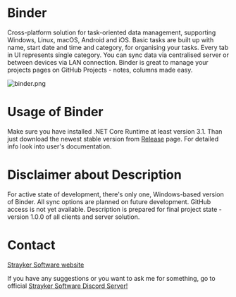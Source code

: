 # Binder

Cross-platform solution for task-oriented data management, supporting Windows, Linux, macOS, Android and iOS. Basic tasks are built up with name, start date and time and category, for organising your tasks. Every tab in UI represents single category. You can sync data via centralised server or between devices via LAN connection. Binder is great to manage your projects pages on GitHub Projects - notes, columns made easy.

![binder.png](binder.png)

# Usage of Binder

Make sure you have installed .NET Core Runtime at least version 3.1.
Than just download the newest stable version from [Release](https://github.com/StraykerPL/Binder/releases) page. For detailed info look into user's documentation.

# Disclaimer about Description

For active state of development, there's only one, Windows-based version of Binder. All sync options are planned on future development. GitHub access is not yet available. Description is prepared for final project state - version 1.0.0 of all clients and server solution.

# Contact

[Strayker Software website](https://straykersoftware.pl)

If you have any suggestions or you want to ask me for something, go to official [Strayker Software Discord Server!](https://discord.gg/ytdkCVD)
